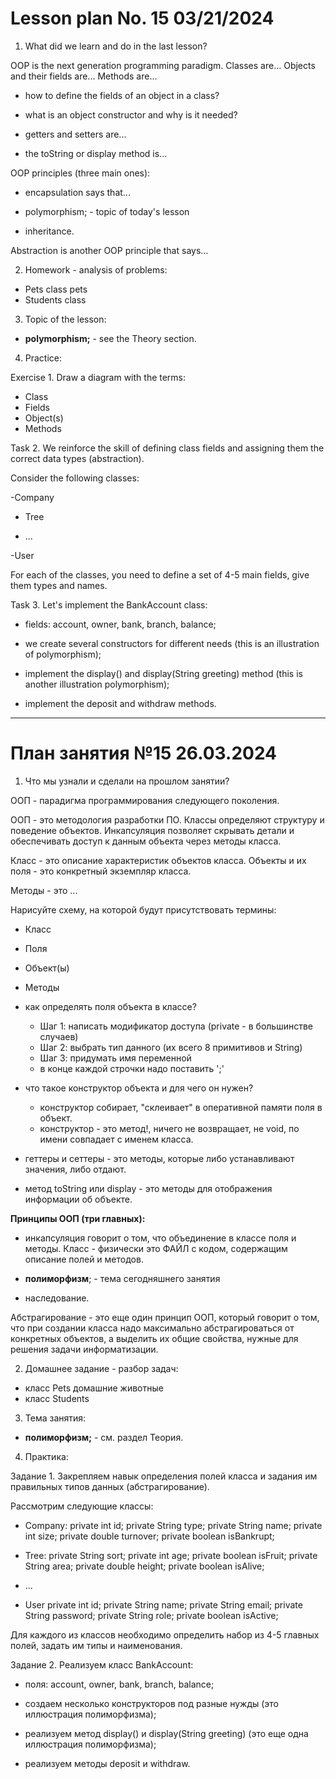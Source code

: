 # Lesson plan No. 15 03/21/2024

1. What did we learn and do in the last lesson?

OOP is the next generation programming paradigm.
Classes are...
Objects and their fields are...
Methods are...

- how to define the fields of an object in a class?

- what is an object constructor and why is it needed?

- getters and setters are...

- the toString or display method is...

OOP principles (three main ones):
- encapsulation says that...

- polymorphism; - topic of today's lesson

- inheritance.

Abstraction is another OOP principle that says...

2. Homework - analysis of problems:
- Pets class pets
- Students class

3. Topic of the lesson:

- **polymorphism;** - see the Theory section.

4. Practice:

Exercise 1.
Draw a diagram with the terms:
- Class
- Fields
- Object(s)
- Methods

Task 2.
We reinforce the skill of defining class fields and assigning them the correct data types (abstraction).

Consider the following classes:

-Company

- Tree

- ...

-User

For each of the classes, you need to define a set of 4-5 main fields, give them types and names.

Task 3.
Let's implement the BankAccount class:

- fields: account, owner, bank, branch, balance;

- we create several constructors for different needs (this is an illustration of polymorphism);

- implement the display() and display(String greeting) method (this is another illustration
  polymorphism);

- implement the deposit and withdraw methods.

---------------------------------

# План занятия №15 26.03.2024

1. Что мы узнали и сделали на прошлом занятии?

ООП - парадигма программирования следующего поколения.

ООП - это методология разработки ПО. Классы определяют структуру и поведение объектов.
Инкапсуляция позволяет скрывать детали и обеспечивать доступ к данным объекта через методы класса.

Класс - это описание характеристик объектов класса.
Объекты и их поля - это конкретный экземпляр класса.

Методы - это ...

Нарисуйте схему, на которой будут присутствовать термины:
- Класс
- Поля
- Объект(ы)
- Методы

- как определять поля объекта в классе?
  - Шаг 1: написать модификатор доступа (private - в большинстве случаев)
  - Шаг 2: выбрать тип данного (их всего 8 примитивов и String)
  - Шаг 3: придумать имя переменной
  - в конце каждой строчки надо поставить ';'

- что такое конструктор объекта и для чего он нужен?
  - конструктор собирает, "склеивает" в оперативной памяти поля в объект.
  - конструктор - это метод!, ничего не возвращает, не void, по имени совпадает с именем класса.

- геттеры и сеттеры - это методы, которые либо устанавливают значения, либо отдают. 

- метод toString или display - это методы для отображения информации об объекте.

**Принципы ООП (три главных):**
- инкапсуляция говорит о том, что объединение в классе поля и методы.
Класс - физически это ФАЙЛ с кодом, содержащим описание полей и методов.

- **полиморфизм**; - тема сегодняшнего занятия

- наследование.

Абстрагирование - это еще один принцип ООП, который говорит о том, что при создании класса надо максимально абстрагироваться от конкретных объектов, а выделить их общие свойства, нужные для решения задачи информатизации.

2. Домашнее задание - разбор задач:
- класс Pets домашние животные
- класс Students

3. Тема занятия:

- **полиморфизм;**  - см. раздел Теория.

4. Практика:

Задание 1.
Закрепляем навык определения полей класса и задания им правильных типов данных (абстрагирование).

Рассмотрим следующие классы:

- Company:
  private int id;
  private String type;
  private String name;
  private int size;
  private double turnover;
  private boolean isBankrupt;

- Tree:
  private String sort;
  private int age;
  private boolean isFruit;
  private String area;
  private double height;
  private boolean isAlive;  

- ...

- User 
  private int id;
  private String name;
  private String email;
  private String password;
  private String role;
  private boolean isActive;

Для каждого из классов необходимо определить набор из 4-5 главных полей, задать им типы и наименования.

Задание 2.
Реализуем класс BankAccount:

- поля: account, owner, bank, branch, balance;

- создаем несколько конструкторов под разные нужды (это иллюстрация полиморфизма);

- реализуем метод display() и display(String greeting) (это еще одна иллюстрация
  полиморфизма);

- реализуем методы deposit и withdraw.